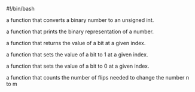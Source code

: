 #!/bin/bash

a function that converts a binary number to an unsigned int.

a function that prints the binary representation of a number.

a function that returns the value of a bit at a given index.

a function that sets the value of a bit to 1 at a given index.

 a function that sets the value of a bit to 0 at a given index.

a function that counts the number of flips needed to change the number n to m
